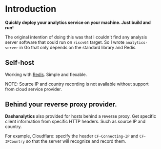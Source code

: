 # Introduction
**Quickly deploy your analytics service on your machine. Just build and run!**

The original intention of doing this was that I couldn't find any analysis server software that could run on `riscv64` target.
So I wrote `analytics-server` in Go that only depends on the standard library and Redis.

## Self-host

Working with [Redis](https://redis.io/learn/howtos/quick-start).
Simple and flexable.

NOTE: Source IP and country recording is not available without support from cloud service provider.

## Behind your reverse proxy provider.

**Dashanalytics** also provided for hosts behind a reverse proxy.
Get specific client information from specific HTTP headers.
Such as source IP and country.

For example, Cloudflare: specify the header `CF-Connecting-IP` and `CF-IPCountry` so that the server will recognize and record them.
